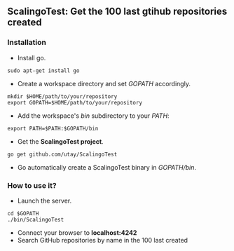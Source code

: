 ## ScalingoTest: Get the 100 last gtihub repositories created

### Installation
* Install go.
```
sudo apt-get install go
```
* Create a workspace directory and set _GOPATH_ accordingly.
```
mkdir $HOME/path/to/your/repository
export GOPATH=$HOME/path/to/your/repository
```
* Add the workspace's _bin_ subdirectory to your _PATH_:
```
export PATH=$PATH:$GOPATH/bin
```
* Get the __ScalingoTest project__.
```
go get github.com/utay/ScalingoTest
```
* Go automatically create a ScalingoTest binary in _GOPATH/bin_.

### How to use it?
* Launch the server.
```
cd $GOPATH
./bin/ScalingoTest
```
* Connect your browser to __localhost:4242__
* Search GitHub repositories by name in the 100 last created
